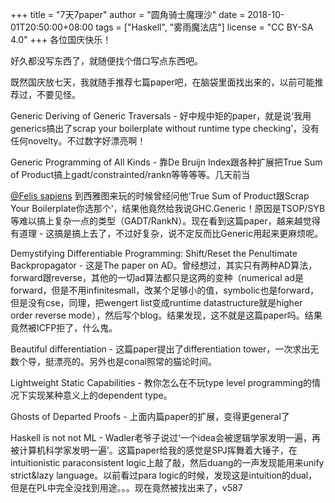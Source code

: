 +++
title = "7天7paper"
author = "圆角骑士魔理沙"
date = 2018-10-01T20:50:00+08:00
tags = ["Haskell", "雾雨魔法店"]
license = "CC BY-SA 4.0"
+++
各位国庆快乐！

好久都没写东西了，就随便找个借口写点东西吧。

既然国庆放七天，我就随手推荐七篇paper吧，在脑袋里面找出来的，以前可能推荐过，不要见怪。

Generic Deriving of Generic Traversals - 好中规中矩的paper，就是说‘我用generics搞出了scrap your boilerplate without runtime type checking’，没有任何novelty。不过数字好漂亮啊！

Generic Programming of All Kinds - 靠De Bruijn Index跟各种扩展把True Sum of Product搞上gadt/constrainted/rankn等等等等。几天前当 

[@Felis sapiens](https://www.zhihu.com/people/2d8f51b6523e01a8529606f466d98198) 到西雅图来玩的时候曾经问他‘True Sum of Product跟Scrap Your Boilerplate你选那个’，结果他竟然给我说GHC.Generic！原因是TSOP/SYB等难以搞上复杂一点的类型（GADT/RankN）。现在看到这篇paper，越来越觉得有道理 - 这搞是搞上去了，不过好复杂，说不定反而比Generic用起来更麻烦呢。

Demystifying Differentiable Programming: Shift/Reset the Penultimate Backpropagator - 这是The paper on AD。曾经想过，其实只有两种AD算法，forward跟reverse，其他的一切ad算法都只是这两的变种（numerical ad是forward，但是不用infinitesmall，改某个足够小的值，symbolic也是forward，但是没有cse，同理，把wengert list变成runtime datastructure就是higher order reverse mode），然后写个blog。结果发现，这不就是这篇paper吗。结果竟然被ICFP拒了，什么鬼。

Beautiful differentiation - 这篇paper提出了differentiation tower，一次求出无数个导，挺漂亮的。另外也是conal照常的猫论时间。

Lightweight Static Capabilities - 教你怎么在不玩type level programming的情况下实现某种意义上的dependent type。

Ghosts of Departed Proofs - 上面内篇paper的扩展，变得更general了

Haskell is not not ML - Wadler老爷子说过‘一个idea会被逻辑学家发明一遍，再被计算机科学家发明一遍’。这篇paper给我的感觉是SPJ挥舞着大锤子，在intuitionistic paraconsistent logic上敲了敲，然后duang的一声发现能用来unify strict&lazy language。以前看过para logic的时候，发现这是intuition的dual，但是在PL中完全没找到用途。。。现在竟然被找出来了，v587
